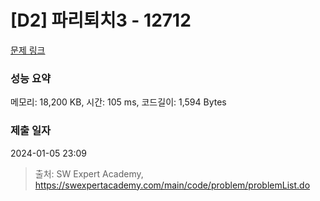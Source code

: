 # [D2] 파리퇴치3 - 12712 

[문제 링크](https://swexpertacademy.com/main/code/problem/problemDetail.do?contestProbId=AXuARWAqDkQDFARa) 

### 성능 요약

메모리: 18,200 KB, 시간: 105 ms, 코드길이: 1,594 Bytes

### 제출 일자

2024-01-05 23:09



> 출처: SW Expert Academy, https://swexpertacademy.com/main/code/problem/problemList.do